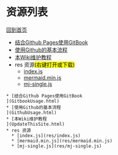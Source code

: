 
# 资源列表

[回到首页](https://charleechan.github.io/MyWiki)

* [结合Github Pages使用GitBook
](GitbookUsage.html)
* [使用Github的基本流程
](GithubUsage.html)
* [本Wiki维护教程
](UpdateThisSite.html)
* res 资源<mark>(右键打开或下载)</mark>
  * [index.js](res/index.js)
  * [mermaid.min.js](res/mermaid.min.js)
  * [mj-single.js](res/mj-single.js)


```mind:height=300,title=内容概要,color
* [结合Github Pages使用GitBook
](GitbookUsage.html)
* [使用Github的基本流程
](GithubUsage.html)
* [本Wiki维护教程
](UpdateThisSite.html)
* res 资源
  * [index.js](res/index.js)
  * [mermaid.min.js](res/mermaid.min.js)
  * [mj-single.js](res/mj-single.js)
```
